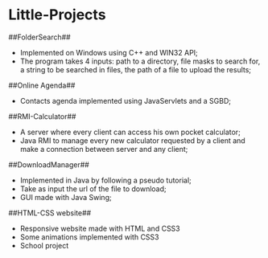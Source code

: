 # Little-Projects

##FolderSearch##
- Implemented on Windows using C++ and WIN32 API;
- The program takes 4 inputs: path to a directory, file masks to search for, a string to be searched in files, the path of a file to upload the results;

##Online Agenda##
- Contacts agenda implemented using JavaServlets and a SGBD;

##RMI-Calculator##
- A server where every client can access his own pocket calculator;
- Java RMI to manage every new calculator requested by a client and make a connection between server and any client;

##DownloadManager##
- Implemented in Java by following a pseudo tutorial;
- Take as input the url of the file to download;
- GUI made with Java Swing;

##HTML-CSS website##
- Responsive website made with HTML and CSS3
- Some animations implemented with CSS3
- School project
